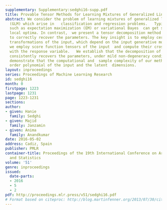 ```yaml
---
supplementary: Supplementary:sedghi16-supp.pdf
title: Provable Tensor Methods for Learning Mixtures of Generalized Linear Models
abstract: We consider the problem of learning mixtures of generalized linear models
  (GLM) which arise in   classification and regression problems.   Typical learning  approaches
  such as expectation maximization (EM) or variational Bayes  can get stuck in spurious
  local optima. In contrast,  we present a tensor decomposition method which is guaranteed
  to correctly recover the parameters. The key insight is to employ certain feature
  transformations of the input, which depend on the input generative model. Specifically,
  we employ score function tensors of the input  and compute their cross-correlation
  with the response variable.   We establish that the decomposition of this tensor
  consistently recovers the parameters, under mild non-degeneracy conditions.  We
  demonstrate that the computational and  sample complexity of our method is a low
  order polynomial of the input and the latent  dimensions.
layout: inproceedings
series: Proceedings of Machine Learning Research
id: sedghi16
month: 0
firstpage: 1223
lastpage: 1231
page: 1223-1231
sections: 
author:
- given: Hanie
  family: Sedghi
- given: Majid
  family: Janzamin
- given: Anima
  family: Anandkumar
date: 2016-05-02
address: Cadiz, Spain
publisher: PMLR
container-title: Proceedings of the 19th International Conference on Artificial Intelligence
  and Statistics
volume: '51'
genre: inproceedings
issued:
  date-parts:
  - 2016
  - 5
  - 2
pdf: http://proceedings.mlr.press/v51/sedghi16.pdf
# Format based on citeproc: http://blog.martinfenner.org/2013/07/30/citeproc-yaml-for-bibliographies/
---
```

